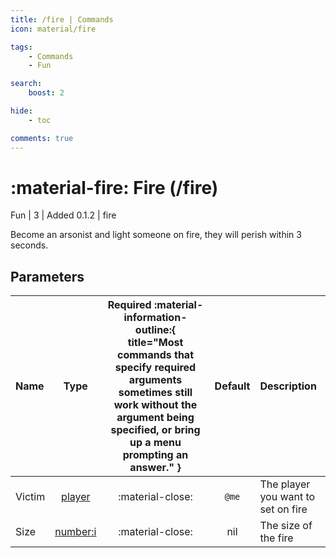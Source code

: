 ```yaml
---
title: /fire | Commands
icon: material/fire

tags:
    - Commands
    - Fun

search:
    boost: 2

hide:
    - toc

comments: true
---
```

# <p style="color: var(--md-default-fg-color); display: inline;">:material-fire: Fire</p> (/fire)
<div style="display:inline;">
<p style="color: var(--destrix-docs--commandcat-fun); display: inline;">Fun</p>
| <p style="color: var(--md-default-fg-color--light); display: inline;">3</p> | <p style="color: var(--md-default-fg-color--light); display: inline;"> Added 0.1.2</p> | fire
</div>

Become an arsonist and light someone on fire, they will perish within 3 seconds.


## Parameters

| Name           | Type   | Required :material-information-outline:{ title="Most commands that specify required arguments sometimes still work without the argument being specified, or bring up a menu prompting an answer." } | Default            | Description                                               |
|:----------------|:--------:|:-----------------------------------------------------------------------------------------------------------------------------------------------------------------------------------------------------:|:--------------------:|:-----------------------------------------------------------|
| Victim         | [player](../parameters.md#player) | :material-close:                                                                                                                                                                                    | `@me`                | The player you want to set on fire                                |
| Size         | [number:i](../parameters.md#number) | :material-close:                                                                                                                                                                                    | nil                | The size of the fire                |

<!-- ## See Also -->
<!-- * [:fontawesome-solid-ranking-star: /rank](/Commands/specifics/rank/) -->